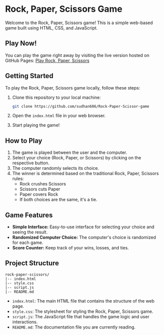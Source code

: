 # Rock, Paper, Scissors Game

Welcome to the Rock, Paper, Scissors game! This is a simple web-based game built using HTML, CSS, and JavaScript.

## Play Now!

You can play the game right away by visiting the live version hosted on GitHub Pages: [Play Rock, Paper, Scissors](https://sudhan606.github.io/Rock-Paper-Scissor-game/)

## Getting Started

To play the Rock, Paper, Scissors game locally, follow these steps:

1. Clone this repository to your local machine:
   ```bash
   git clone https://github.com/sudhan606/Rock-Paper-Scissor-game
   ```

2. Open the `index.html` file in your web browser.

3. Start playing the game!

## How to Play

1. The game is played between the user and the computer.
2. Select your choice (Rock, Paper, or Scissors) by clicking on the respective button.
3. The computer randomly selects its choice.
4. The winner is determined based on the traditional Rock, Paper, Scissors rules:
   - Rock crushes Scissors
   - Scissors cuts Paper
   - Paper covers Rock
   - If both choices are the same, it's a tie.

## Game Features

- **Simple Interface:** Easy-to-use interface for selecting your choice and seeing the result.
- **Randomized Computer Choice:** The computer's choice is randomized for each game.
- **Score Counter:** Keep track of your wins, losses, and ties.

## Project Structure

```
rock-paper-scissors/
|-- index.html
|-- style.css
|-- script.js
|-- README.md
```

- `index.html`: The main HTML file that contains the structure of the web page.
- `style.css`: The stylesheet for styling the Rock, Paper, Scissors game.
- `script.js`: The JavaScript file that handles the game logic and user interactions.
- `README.md`: The documentation file you are currently reading.
